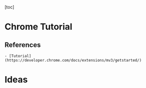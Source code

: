 [toc]

# Chrome Tutorial
## References
    - [Tutorial](https://developer.chrome.com/docs/extensions/mv3/getstarted/)
# Ideas